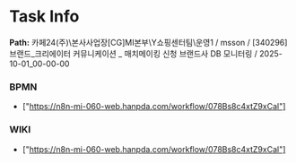 # Task Info

**Path:** 카페24(주)\본사사업장\[CG]MI본부\Y쇼핑센터팀\운영1 / msson / [340296] 브랜드_크리에이터 커뮤니케이션 _ 매치메이킹 신청 브랜드사 DB 모니터링 / 2025-10-01_00-00-00

### BPMN
- ["https://n8n-mi-060-web.hanpda.com/workflow/078Bs8c4xtZ9xCal"]

### WIKI
- ["https://n8n-mi-060-web.hanpda.com/workflow/078Bs8c4xtZ9xCal"]

